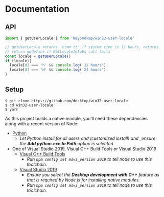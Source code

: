# Documentation

## API

```typescript
import { getUserLocale } from 'beyondkmp/win32-user-locale'

// getUserLocale returns 'h:mm tt' if system time is 12 hours. returns 'HH:mm' if 24 hours
// return undefine if GetLocaleInfoEx call fails
const locale = getUserLocale()
if (locale){
  locale[0] === 'h' && console.log('12 hours');
  locale[0] === 'H' && console.log('24 hours');
}
```

## Setup

```shellsession
$ git clone https://github.com/desktop/win32-user-locale
$ cd win32-user-locale
$ yarn
```

As this project builds a native module, you'll need these dependencies along
with a recent version of Node:

- [Python](https://www.python.org/downloads/windows/)
  - _Let Python install for all users and (customized install) and \_ensure the
    **Add python.exe to Path** option is selected._
- One of Visual Studio 2019, Visual C++ Build Tools or Visual Studio 2019
  - [Visual C++ Build Tools](https://visualstudio.microsoft.com/thank-you-downloading-visual-studio/?sku=BuildTools)
    - _Run `npm config set msvs_version 2019` to tell node to use this
      toolchain._
  - [Visual Studio 2019](https://www.visualstudio.com/vs/community/)
    - _Ensure you select the **Desktop development with C++** feature as that is
      required by Node.js for installing native modules._
    - _Run `npm config set msvs_version 2019` to tell node to use this
      toolchain._
